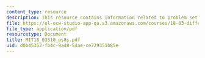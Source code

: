 ```yaml
---
content_type: resource
description: This resource contains information related to problem set 8.
file: https://ol-ocw-studio-app-qa.s3.amazonaws.com/courses/18-03-differential-equations-spring-2010/d0b45352fb4c9a4854aece729351b85e_MIT18_03S10_ps8s.pdf
file_type: application/pdf
resourcetype: Document
title: MIT18_03S10_ps8s.pdf
uid: d0b45352-fb4c-9a48-54ae-ce729351b85e
---
```

